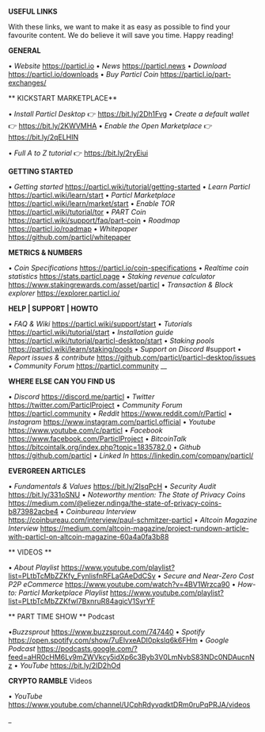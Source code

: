 **USEFUL LINKS**

With these links, we want to make it as easy as possible to find your favourite content. We do believe it will save you time. Happy reading!

**GENERAL**

• _Website_ <https://particl.io>
• _News_ <https://particl.news>
• _Download_ <https://particl.io/downloads>
• _Buy Particl Coin_ <https://particl.io/part-exchanges/>

** KICKSTART MARKETPLACE**

• _Install Particl Desktop_ :point_right: <https://bit.ly/2Dh1Fvg> 
• _Create a default wallet_ :point_right: <https://bit.ly/2KWVMHA> 
• _Enable the Open Marketplace_ :point_right: <https://bit.ly/2qELHIN> 

• _Full A to Z tutorial_ :point_right: <https://bit.ly/2ryEiui>  

**GETTING STARTED**

• _Getting started_ <https://particl.wiki/tutorial/getting-started>
• _Learn Particl_ <https://particl.wiki/learn/start>
• _Particl Marketplace_ <https://particl.wiki/learn/market/start>
• _Enable TOR_ <https://particl.wiki/tutorial/tor>
• _PART Coin_ <https://particl.wiki/support/faq/part-coin>
• _Roadmap_ <https://particl.io/roadmap>
• _Whitepaper_ <https://github.com/particl/whitepaper>

**METRICS & NUMBERS**

• _Coin Specifications_ <https://particl.io/coin-specifications>
• _Realtime coin statistics_ <https://stats.particl.page>
• _Staking revenue calculator_ <https://www.stakingrewards.com/asset/particl>
• _Transaction & Block explorer_ <https://explorer.particl.io/>

**HELP | SUPPORT | HOWTO**

• _FAQ & Wiki_ <https://particl.wiki/support/start>
• _Tutorials_ <https://particl.wiki/tutorial/start>
• _Installation guide_ <https://particl.wiki/tutorial/particl-desktop/start>
• _Staking pools_ <https://particl.wiki/learn/staking/pools>
• _Support on Discord_ #support
• _Report issues & contribute_ <https://github.com/particl/particl-desktop/issues>
• _Community Forum_ <https://particl.community>
__

**WHERE ELSE CAN YOU FIND US**

• _Discord_ <https://discord.me/particl>
• _Twitter_ <https://twitter.com/ParticlProject>
• _Community Forum_ <https://particl.community>
• _Reddit_ <https://www.reddit.com/r/Particl>
• _Instagram_ <https://www.instagram.com/particl.official>
• _Youtube_ <https://www.youtube.com/c/particl>
• _Facebook_ <https://www.facebook.com/ParticlProject>
• _BitcoinTalk_ <https://bitcointalk.org/index.php?topic=1835782.0>
• _Github_ <https://github.com/particl>
• _Linked In_ <https://linkedin.com/company/particl/>

**EVERGREEN ARTICLES**

• _Fundamentals & Values_ <https://bit.ly/2IsqPcH>
• _Security Audit_ <https://bit.ly/331oSNU>
• _Noteworthy mention: The State of Privacy Coins_ <https://medium.com/@eliezer.ndinga/the-state-of-privacy-coins-b873982acbe4>
• _Coinbureau Interview_ <https://coinbureau.com/interview/paul-schmitzer-particl>
• _Altcoin Magazine Interview_ <https://medium.com/altcoin-magazine/project-rundown-article-with-particl-on-altcoin-magazine-60a4a0fa3b88>

** VIDEOS **

• _About Playlist_ <https://www.youtube.com/playlist?list=PLtbTcMbZZKfy_FynlisfnRFLaGAeDdCSy>
• _Secure and Near-Zero Cost P2P eCommerce_ <https://www.youtube.com/watch?v=4BV1Wrzca90>
• _How-to: Particl Marketplace Playlist_ <https://www.youtube.com/playlist?list=PLtbTcMbZZKfwl7BxnruR84agicV1SyrYF>

** PART TIME SHOW ** Podcast

•_Buzzsprout_ <https://www.buzzsprout.com/747440>
• _Spotify_ <https://open.spotify.com/show/7uElvxeADI0pkslq6k6FHm>
• _Google Podcast_ <https://podcasts.google.com/?feed=aHR0cHM6Ly9mZWVkcy5idXp6c3Byb3V0LmNvbS83NDc0NDAucnNz> 
• _YouTube_ <https://bit.ly/2ID2hOd>

**CRYPTO RAMBLE** Videos

• _YouTube_ <https://www.youtube.com/channel/UCphRdyvqdktDRm0ruPqPRJA/videos>


_